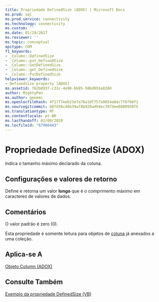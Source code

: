 ```yaml
---
title: Propriedade DefinedSize (ADOX) | Microsoft Docs
ms.prod: sql
ms.prod_service: connectivity
ms.technology: connectivity
ms.custom: ''
ms.date: 01/19/2017
ms.reviewer: ''
ms.topic: conceptual
apitype: COM
f1_keywords:
- _Column::DefinedSize
- _Column::put_DefinedSize
- _Column::GetDefinedSize
- _Column::get_DefinedSize
- _Column::PutDefinedSize
helpviewer_keywords:
- DefinedSize property [ADOX]
ms.assetid: 762b8937-c31c-4e90-bb85-506d991e8280
author: MightyPen
ms.author: genemi
ms.openlocfilehash: 4f2777eeb23e7a78a1df757a9054a04c7f6f9df2
ms.sourcegitcommit: b87d36c46b39af8b929ad94ec707dee8800950f5
ms.translationtype: MT
ms.contentlocale: pt-BR
ms.lasthandoff: 02/08/2020
ms.locfileid: "67966443"
---
```

# <a name="definedsize-property-adox"></a>Propriedade DefinedSize (ADOX)
Indica o tamanho máximo declarado da coluna.  
  
## <a name="settings-and-return-values"></a>Configurações e valores de retorno  
 Define e retorna um valor **longo** que é o comprimento máximo em caracteres de valores de dados.  
  
## <a name="remarks"></a>Comentários  
 O valor padrão é zero (0).  
  
 Esta propriedade é somente leitura para objetos de [coluna](../../../ado/reference/adox-api/column-object-adox.md) já anexados a uma coleção.  
  
## <a name="applies-to"></a>Aplica-se A  
 [Objeto Column (ADOX)](../../../ado/reference/adox-api/column-object-adox.md)  
  
## <a name="see-also"></a>Consulte Também  
 [Exemplo da propriedade DefinedSize (VB)](../../../ado/reference/adox-api/definedsize-property-example-vb.md)
